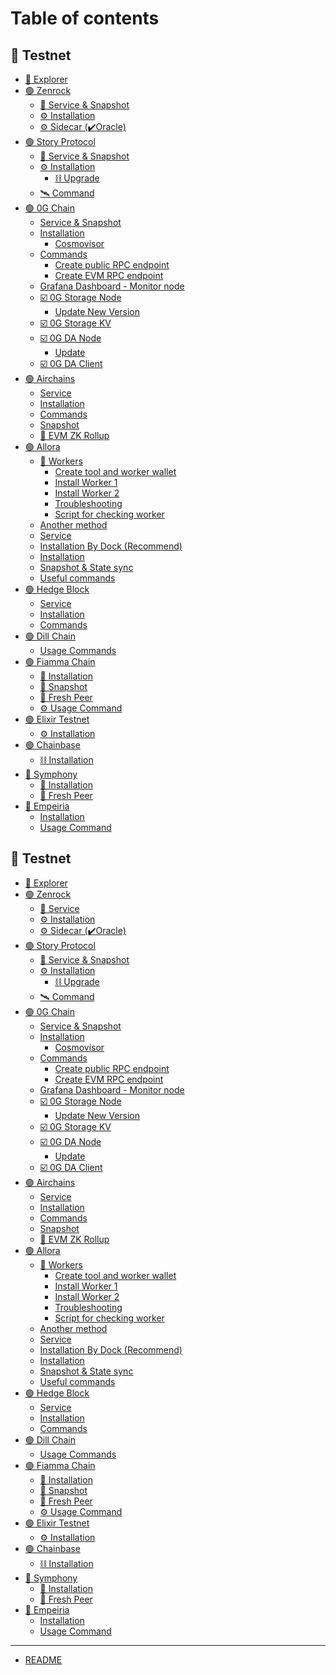 # Table of contents

## 🚀 Testnet

* [🧬 Explorer](README.md)
* [🟢 Zenrock](testnet/zenrock/README.md)
  * [💾 Service & Snapshot](testnet/zenrock/service-and-snapshot.md)
  * [⚙️ Installation](testnet/zenrock/installation.md)
  * [⚙️ Sidecar (✔️Oracle)](testnet/zenrock/sidecar-oracle.md)
* [🟢 Story Protocol](testnet/story-protocol/README.md)
  * [💾 Service & Snapshot](testnet/story-protocol/service-and-snapshot.md)
  * [⚙️ Installation](testnet/story-protocol/installation/README.md)
    * [⛓️ Upgrade](testnet/story-protocol/installation/upgrade.md)
  * [🛰️ Command](testnet/story-protocol/command.md)
* [🟢 0G Chain](testnet/0g-chain/README.md)
  * [Service & Snapshot](testnet/0g-chain/service.md)
  * [Installation](testnet/0g-chain/installation/README.md)
    * [Cosmovisor](testnet/0g-chain/installation/cosmovisor.md)
  * [Commands](testnet/0g-chain/commands/README.md)
    * [Create public RPC endpoint](testnet/0g-chain/commands/create-public-rpc-endpoint.md)
    * [Create EVM RPC endpoint](testnet/0g-chain/commands/create-evm-rpc-endpoint.md)
  * [Grafana Dashboard - Monitor node](testnet/0g-chain/grafana-dashboard-monitor-node.md)
  * [☑️ 0G Storage Node](testnet/0g-chain/0g-storage-node/README.md)
    * [Update New Version](testnet/0g-chain/0g-storage-node/update-new-version.md)
  * [☑️ 0G Storage KV](testnet/0g-chain/0g-storage-kv.md)
  * [☑️ 0G DA Node](testnet/0g-chain/0g-da-node/README.md)
    * [Update](testnet/0g-chain/0g-da-node/update.md)
  * [☑️ 0G DA Client](testnet/0g-chain/0g-da-client.md)
* [🟢 Airchains](testnet/airchains/README.md)
  * [Service](testnet/airchains/service.md)
  * [Installation](testnet/airchains/installation.md)
  * [Commands](testnet/airchains/commands.md)
  * [Snapshot](testnet/airchains/snapshot.md)
  * [🔺 EVM ZK Rollup](testnet/airchains/evm-zk-rollup.md)
* [🟢 Allora](testnet/allora/README.md)
  * [🔺 Workers](testnet/allora/workers/README.md)
    * [Create tool and worker wallet](testnet/allora/workers/create-tool-and-worker-wallet.md)
    * [Install Worker 1](testnet/allora/workers/install-worker-1.md)
    * [Install Worker 2](testnet/allora/workers/install-worker-2.md)
    * [Troubleshooting](testnet/allora/workers/troubleshooting.md)
    * [Script for checking worker](testnet/allora/workers/script-for-checking-worker.md)
  * [Another method](testnet/allora/another-method.md)
  * [Service](testnet/allora/service.md)
  * [Installation By Dock (Recommend)](testnet/allora/installation-by-dock-recommend.md)
  * [Installation](testnet/allora/installation.md)
  * [Snapshot & State sync](testnet/allora/snapshot-and-state-sync.md)
  * [Useful commands](testnet/allora/useful-commands.md)
* [🟢 Hedge Block](testnet/hedge-block/README.md)
  * [Service](testnet/hedge-block/service.md)
  * [Installation](testnet/hedge-block/installation.md)
  * [Commands](testnet/hedge-block/commands.md)
* [🟢 Dill Chain](testnet/dill-chain/README.md)
  * [Usage Commands](testnet/dill-chain/usage-commands.md)
* [🟢 Fiamma Chain](testnet/fiamma-chain/README.md)
  * [🔌 Installation](testnet/fiamma-chain/installation.md)
  * [💾 Snapshot](testnet/fiamma-chain/snapshot.md)
  * [🥦 Fresh Peer](testnet/fiamma-chain/fresh-peer.md)
  * [⚙️ Usage Command](testnet/fiamma-chain/usage-command.md)
* [🟢 Elixir Testnet](testnet/elixir-testnet/README.md)
  * [⚙️ Installation](testnet/elixir-testnet/installation.md)
* [🟢 Chainbase](testnet/chainbase/README.md)
  * [⛓️ Installation](testnet/chainbase/installation.md)
* [🔘 Symphony](testnet/symphony/README.md)
  * [🔌 Installation](testnet/symphony/installation.md)
  * [🥦 Fresh Peer](testnet/symphony/fresh-peer.md)
* [🔘 Empeiria](testnet/empeiria/README.md)
  * [Installation](testnet/empeiria/installation.md)
  * [Usage Command](testnet/empeiria/usage-command.md)

## 🚀 Testnet

* [🧬 Explorer](<README (1).md>)
* [🟢 Zenrock](<testnet/page/README (1).md>)
  * [💾 Service](<testnet/page/service (1).md>)
  * [⚙️ Installation](<testnet/page/installation (1).md>)
  * [⚙️ Sidecar (✔️Oracle)](testnet-1/page/sidecar-oracle.md)
* [🟢 Story Protocol](<testnet/story-protocol/README (1).md>)
  * [💾 Service & Snapshot](<testnet/story-protocol/service-and-snapshot (1).md>)
  * [⚙️ Installation](<testnet/story-protocol/installation/README (1).md>)
    * [⛓️ Upgrade](<testnet/story-protocol/installation/upgrade (1).md>)
  * [🛰️ Command](<testnet/story-protocol/command (1).md>)
* [🟢 0G Chain](<testnet/0g-chain/README (1).md>)
  * [Service & Snapshot](<testnet/0g-chain/service (1).md>)
  * [Installation](<testnet/0g-chain/installation/README (1).md>)
    * [Cosmovisor](<testnet/0g-chain/installation/cosmovisor (1).md>)
  * [Commands](<testnet/0g-chain/commands/README (1).md>)
    * [Create public RPC endpoint](<testnet/0g-chain/commands/create-public-rpc-endpoint (1).md>)
    * [Create EVM RPC endpoint](<testnet/0g-chain/commands/create-evm-rpc-endpoint (1).md>)
  * [Grafana Dashboard - Monitor node](<testnet/0g-chain/grafana-dashboard-monitor-node (1).md>)
  * [☑️ 0G Storage Node](<testnet/0g-chain/0g-storage-node/README (1).md>)
    * [Update New Version](<testnet/0g-chain/0g-storage-node/update-new-version (1).md>)
  * [☑️ 0G Storage KV](<testnet/0g-chain/0g-storage-kv (1).md>)
  * [☑️ 0G DA Node](<testnet/0g-chain/0g-da-node/README (1).md>)
    * [Update](<testnet/0g-chain/0g-da-node/update (1).md>)
  * [☑️ 0G DA Client](<testnet/0g-chain/0g-da-client (1).md>)
* [🟢 Airchains](<testnet/airchains/README (1).md>)
  * [Service](<testnet/airchains/service (1).md>)
  * [Installation](<testnet/airchains/installation (1).md>)
  * [Commands](<testnet/airchains/commands (1).md>)
  * [Snapshot](<testnet/airchains/snapshot (1).md>)
  * [🔺 EVM ZK Rollup](<testnet/airchains/evm-zk-rollup (1).md>)
* [🟢 Allora](<testnet/allora/README (1).md>)
  * [🔺 Workers](<testnet/allora/workers/README (1).md>)
    * [Create tool and worker wallet](<testnet/allora/workers/create-tool-and-worker-wallet (1).md>)
    * [Install Worker 1](<testnet/allora/workers/install-worker-1 (1).md>)
    * [Install Worker 2](<testnet/allora/workers/install-worker-2 (1).md>)
    * [Troubleshooting](<testnet/allora/workers/troubleshooting (1).md>)
    * [Script for checking worker](<testnet/allora/workers/script-for-checking-worker (1).md>)
  * [Another method](<testnet/allora/another-method (1).md>)
  * [Service](<testnet/allora/service (1).md>)
  * [Installation By Dock (Recommend)](<testnet/allora/installation-by-dock-recommend (1).md>)
  * [Installation](<testnet/allora/installation (1).md>)
  * [Snapshot & State sync](<testnet/allora/snapshot-and-state-sync (1).md>)
  * [Useful commands](<testnet/allora/useful-commands (1).md>)
* [🟢 Hedge Block](<testnet/hedge-block/README (1).md>)
  * [Service](<testnet/hedge-block/service (1).md>)
  * [Installation](<testnet/hedge-block/installation (1).md>)
  * [Commands](<testnet/hedge-block/commands (1).md>)
* [🟢 Dill Chain](<testnet/dill-chain/README (1).md>)
  * [Usage Commands](<testnet/dill-chain/usage-commands (1).md>)
* [🟢 Fiamma Chain](<testnet/fiamma-chain/README (1).md>)
  * [🔌 Installation](<testnet/fiamma-chain/installation (1).md>)
  * [💾 Snapshot](<testnet/fiamma-chain/snapshot (1).md>)
  * [🥦 Fresh Peer](<testnet/fiamma-chain/fresh-peer (1).md>)
  * [⚙️ Usage Command](<testnet/fiamma-chain/usage-command (1).md>)
* [🟢 Elixir Testnet](<testnet/elixir-testnet/README (1).md>)
  * [⚙️ Installation](<testnet/elixir-testnet/installation (1).md>)
* [🟢 Chainbase](<testnet/chainbase/README (1).md>)
  * [⛓️ Installation](<testnet/chainbase/installation (1).md>)
* [🔘 Symphony](<testnet/symphony/README (1).md>)
  * [🔌 Installation](<testnet/symphony/installation (1).md>)
  * [🥦 Fresh Peer](<testnet/symphony/fresh-peer (1).md>)
* [🔘 Empeiria](<testnet/empeiria/README (1).md>)
  * [Installation](<testnet/empeiria/installation (1).md>)
  * [Usage Command](<testnet/empeiria/usage-command (1).md>)

***

* [README](readme.md)
